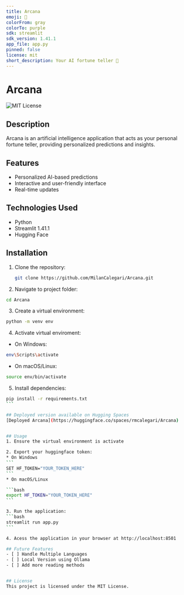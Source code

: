```yaml
---
title: Arcana
emoji: 🔮
colorFrom: gray
colorTo: purple
sdk: streamlit
sdk_version: 1.41.1
app_file: app.py
pinned: false
license: mit
short_description: Your AI fortune teller 🔮
---
```


# Arcana

![MIT License](https://img.shields.io/badge/license-MIT-green)

## Description

Arcana is an artificial intelligence application that acts as your personal fortune teller, providing personalized predictions and insights.

## Features

- Personalized AI-based predictions
- Interactive and user-friendly interface
- Real-time updates

## Technologies Used

- Python
- Streamlit 1.41.1
- Hugging Face

## Installation

1. Clone the repository:

   ```bash
   git clone https://github.com/MilanCalegari/Arcana.git
   ```

2. Navigate to project folder:
  ```bash
  cd Arcana 
  ```

3. Create a virtual environment:
  
  ```bash
  python -m venv env
  ```

4. Activate virtual enviroment:
  * On Windows: 
  ```bash
  env\Scripts\activate
  ```
  
  * On macOS/Linux:
  ```bash
  source env/bin/activate
  ```

5. Install dependencies:
  ````bash
  pip install -r requirements.txt
  ```

## Deployed version available on Hugging Spaces
[Deployed Arcana](https://huggingface.co/spaces/rmcalegari/Arcana)


## Usage
1. Ensure the virtual environment is activate
  
2. Export your huggingface token:
  * On Windows
  ```
  SET HF_TOKEN="YOUR_TOKEN_HERE"
  ```
  * On macOS/Linux

  ```bash
  export HF_TOKEN="YOUR_TOKEN_HERE"
  ```
  
3. Run the application:
  ```bash
  streamlit run app.py
  ```

4. Acess the application in your browser at http://localhost:8501

## Future Features
- [ ] Handle Multiple Languages
- [ ] Local Version using Ollama
- [ ] Add more reading methods


## License
This project is licensed under the MIT License.

